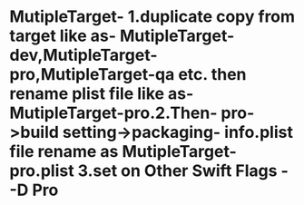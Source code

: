 # MutipleTarget- 1.duplicate copy from target like as- MutipleTarget-dev,MutipleTarget-pro,MutipleTarget-qa etc. then rename plist file like as-MutipleTarget-pro.2.Then- pro->build setting->packaging- info.plist file rename as MutipleTarget-pro.plist  3.set on  Other Swift Flags - -D Pro
